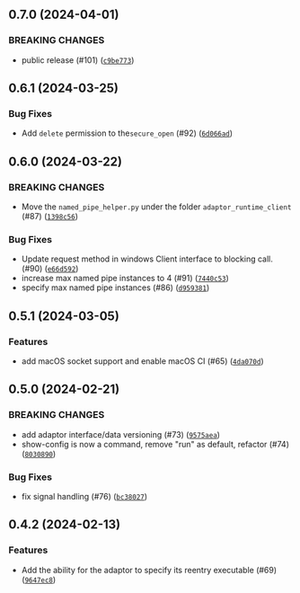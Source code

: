 ## 0.7.0 (2024-04-01)

### BREAKING CHANGES
* public release (#101) ([`c9be773`](https://github.com/OpenJobDescription/openjd-adaptor-runtime-for-python/commit/c9be773e212f6d0b505a2eb52d9a4fde63a476c1))



## 0.6.1 (2024-03-25)



### Bug Fixes
* Add `delete` permission to the`secure_open` (#92) ([`6d066ad`](https://github.com/OpenJobDescription/openjd-adaptor-runtime-for-python/commit/6d066ad98f33e1b54a6934c1d244f5938a65ec90))

## 0.6.0 (2024-03-22)


### BREAKING CHANGES
* Move the `named_pipe_helper.py` under the folder `adaptor_runtime_client` (#87) ([`1398c56`](https://github.com/OpenJobDescription/openjd-adaptor-runtime-for-python/commit/1398c562fead13564705329838a377468e11c2c1))


### Bug Fixes
* Update request method in windows Client interface to blocking call. (#90) ([`e66d592`](https://github.com/OpenJobDescription/openjd-adaptor-runtime-for-python/commit/e66d5927f6f0ede574ae39bcd2616042265baa7c))
* increase max named pipe instances to 4 (#91) ([`7440c53`](https://github.com/OpenJobDescription/openjd-adaptor-runtime-for-python/commit/7440c531f3eadabd9496217ad37f7247e17f5358))
* specify max named pipe instances (#86) ([`d959381`](https://github.com/OpenJobDescription/openjd-adaptor-runtime-for-python/commit/d95938179b4f605d9315cecec8b80b52f23fb11d))


## 0.5.1 (2024-03-05)


### Features
* add macOS socket support and enable macOS CI (#65) ([`4da070d`](https://github.com/OpenJobDescription/openjd-adaptor-runtime-for-python/commit/4da070daef1c23be8c3be6e2fb5921b17a23c79a))


## 0.5.0 (2024-02-21)

### BREAKING CHANGES
* add adaptor interface/data versioning (#73) ([`9575aea`](https://github.com/OpenJobDescription/openjd-adaptor-runtime-for-python/commit/9575aeac589b70324d5e02c98c6c45dfb2a42fb6))
* show-config is now a command, remove &#34;run&#34; as default, refactor (#74) ([`8030890`](https://github.com/OpenJobDescription/openjd-adaptor-runtime-for-python/commit/8030890903b63b9007e00cd3b0ed2487afe990f3))


### Bug Fixes
* fix signal handling (#76) ([`bc38027`](https://github.com/OpenJobDescription/openjd-adaptor-runtime-for-python/commit/bc38027a4f572ea802663054fbc07b7164de3037))

## 0.4.2 (2024-02-13)


### Features
* Add the ability for the adaptor to specify its reentry executable (#69) ([`9647ec8`](https://github.com/OpenJobDescription/openjd-adaptor-runtime-for-python/commit/9647ec88b57af6830ca2892e996967bfeaf2eb9c))


